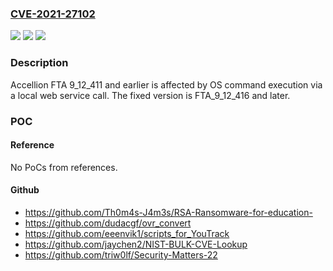 ### [CVE-2021-27102](https://cve.mitre.org/cgi-bin/cvename.cgi?name=CVE-2021-27102)
![](https://img.shields.io/static/v1?label=Product&message=n%2Fa&color=blue)
![](https://img.shields.io/static/v1?label=Version&message=n%2Fa&color=blue)
![](https://img.shields.io/static/v1?label=Vulnerability&message=n%2Fa&color=brighgreen)

### Description

Accellion FTA 9_12_411 and earlier is affected by OS command execution via a local web service call. The fixed version is FTA_9_12_416 and later.

### POC

#### Reference
No PoCs from references.

#### Github
- https://github.com/Th0m4s-J4m3s/RSA-Ransomware-for-education-
- https://github.com/dudacgf/ovr_convert
- https://github.com/eeenvik1/scripts_for_YouTrack
- https://github.com/jaychen2/NIST-BULK-CVE-Lookup
- https://github.com/triw0lf/Security-Matters-22


